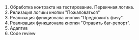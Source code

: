 1. Обработка контракта на тестирование. Первичная логика.
2. Релизация логики кнопки "Пожаловаться"
3. Реализация функционала кнопки "Предложить фичу".
4. Реализация функционала кнопки "Отравить баг-репорт".
5. Адаптив
6. Code review
